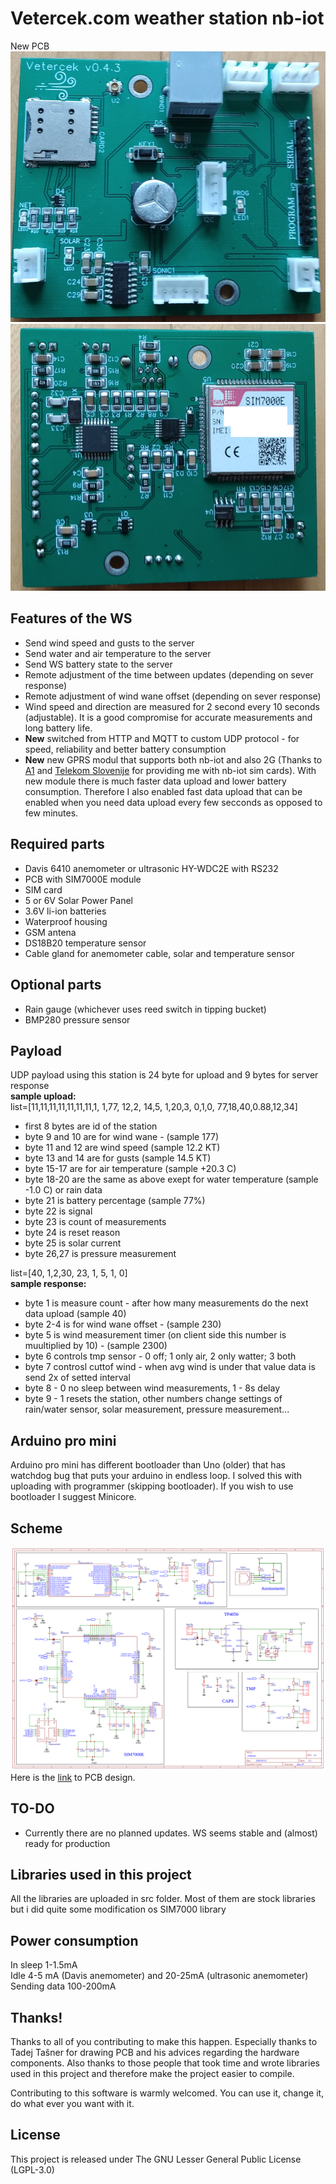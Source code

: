 # Vetercek.com weather station nb-iot
New PCB  
![PCB](img/pcb.jpg)  ![PCB back](img/pcb2.jpg)  

## Features of the WS
+ Send wind speed and gusts to the server
+ Send water and air temperature to the server
+ Send WS battery state to the server
+ Remote adjustment of the time between updates (depending on sever response)
+ Remote adjustment of wind wane offset (depending on sever response)
+ Wind speed and direction are measured for 2 second every 10 seconds (adjustable). It is a good compromise for accurate measurements and long battery life.
+ **New** switched from HTTP and MQTT to custom UDP protocol - for speed, reliability and better battery consumption 
+ **New** new GPRS modul that supports both nb-iot and also 2G (Thanks to [A1](https://www.a1.si/) and [Telekom Slovenije](https://www.telekom.si/) for providing me with nb-iot sim cards). With new module there is much faster data upload and lower battery consumption. Therefore I also enabled fast data upload that can be enabled when you need data upload every few secconds as opposed to few minutes.

## Required parts
+ Davis 6410 anemometer or ultrasonic HY-WDC2E with RS232 
+ PCB with SIM7000E module 
+ SIM card 
+ 5 or 6V Solar Power Panel 
+ 3.6V li-ion batteries
+ Waterproof housing
+ GSM antena
+ DS18B20 temperature sensor
+ Cable gland for anemometer cable, solar and temperature sensor

## Optional parts
+ Rain gauge (whichever uses reed switch in tipping bucket)
+ BMP280 pressure sensor

## Payload
UDP payload using this station is 24 byte for upload and 9 bytes for server response  
**sample upload:**  
list=[11,11,11,11,11,11,11,1,   1,77, 12,2, 14,5, 1,20,3, 0,1,0, 77,18,40,0.88,12,34]  
+ first 8 bytes are id of the station
+ byte 9 and 10 are for wind wane -  (sample 177)
+ byte 11 and 12 are wind speed (sample 12.2 KT)
+ byte 13 and 14 are for gusts (sample 14.5 KT)
+ byte 15-17 are for air temperature (sample +20.3 C)
+ byte 18-20 are the same as above exept for water temperature (sample -1.0 C) or rain data
+ byte 21 is battery percentage (sample 77%)
+ byte 22 is signal 
+ byte 23 is count of measurements
+ byte 24 is reset reason  
+ byte 25 is solar current  
+ byte 26,27 is pressure measurement  

list=[40, 1,2,30, 23, 1, 5, 1, 0]  
**sample response:**
+ byte 1 is measure count - after how many measurements do the next data upload (sample 40)
+ byte 2-4 is for wind wane offset - (sample 230)
+ byte 5 is wind measurement timer (on client side this number is muultiplied by 10) - (sample 2300)
+ byte 6 controls tmp sensor - 0 off; 1 only air, 2 only watter; 3 both
+ byte 7 controsl cuttof wind  - when avg wind is under that value data is send 2x of setted interval
+ byte 8 - 0 no sleep between wind measurements, 1 - 8s delay
+ byte 9 - 1 resets the station, other numbers change settings of rain/water sensor, solar measurement, pressure measurement...



## Arduino pro mini
Arduino pro mini has different bootloader than Uno (older) that has watchdog bug that puts your arduino in endless loop. I solved this with uploading with programmer (skipping bootloader). If you wish to use bootloader I suggest Minicore. 

## Scheme
![Scheme](img/scheme.png)  
Here is the [link](https://easyeda.com/jaka87/new-vetercek) to PCB design.  


## TO-DO
+ Currently there are no planned updates. WS seems stable and (almost) ready for production

## Libraries used in this project
All the libraries are uploaded in src folder. Most of them are stock libraries but i did quite some modification os SIM7000 library 


## Power consumption
In sleep 1-1.5mA  
Idle 4-5 mA (Davis anemometer) and 20-25mA (ultrasonic anemometer)   
Sending data 100-200mA  


## Thanks!
Thanks to all of you contributing to make this happen. Especially thanks to Tadej Tašner for drawing PCB and his advices regarding the hardware components. Also thanks to those people that took time and wrote libraries used in this project and therefore make the project easier to compile.

Contributing to this software is warmly welcomed. You can use it, change it, do what ever you want with it.

## License
This project is released under
The GNU Lesser General Public License (LGPL-3.0)
